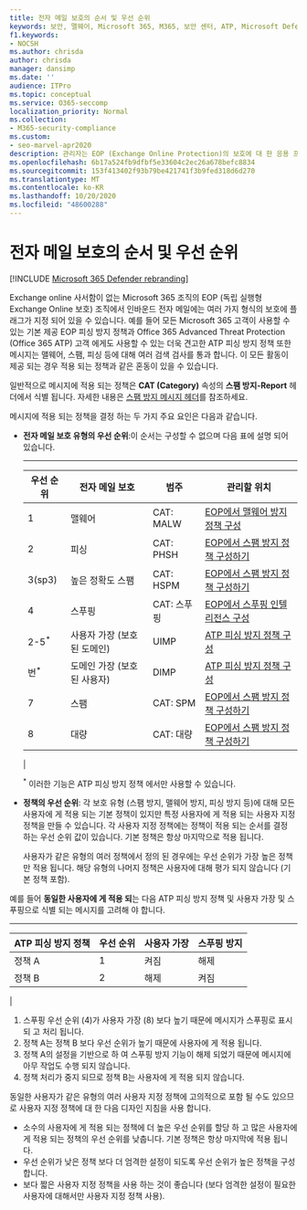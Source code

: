 ```yaml
---
title: 전자 메일 보호의 순서 및 우선 순위
keywords: 보안, 맬웨어, Microsoft 365, M365, 보안 센터, ATP, Microsoft Defender ATP, Office 365 ATP, Azure ATP
f1.keywords:
- NOCSH
ms.author: chrisda
author: chrisda
manager: dansimp
ms.date: ''
audience: ITPro
ms.topic: conceptual
ms.service: O365-seccomp
localization_priority: Normal
ms.collection:
- M365-security-compliance
ms.custom:
- seo-marvel-apr2020
description: 관리자는 EOP (Exchange Online Protection)의 보호에 대 한 응용 프로그램 순서와 보호 정책의 우선 순위 값이 적용 되는 정책을 결정 하는 방법에 대해 알아볼 수 있습니다.
ms.openlocfilehash: 6b17a524fb9dfbf5e33604c2ec26a678befc8834
ms.sourcegitcommit: 153f413402f93b79be421741f3b9fed318d6d270
ms.translationtype: MT
ms.contentlocale: ko-KR
ms.lasthandoff: 10/20/2020
ms.locfileid: "48600288"
---
```

# <a name="order-and-precedence-of-email-protection"></a>전자 메일 보호의 순서 및 우선 순위

[!INCLUDE [Microsoft 365 Defender rebranding](../includes/microsoft-defender-for-office.md)]


Exchange online 사서함이 없는 Microsoft 365 조직의 EOP (독립 실행형 Exchange Online 보호) 조직에서 인바운드 전자 메일에는 여러 가지 형식의 보호에 플래그가 지정 되어 있을 수 있습니다. 예를 들어 모든 Microsoft 365 고객이 사용할 수 있는 기본 제공 EOP 피싱 방지 정책과 Office 365 Advanced Threat Protection (Office 365 ATP) 고객 에게도 사용할 수 있는 더욱 견고한 ATP 피싱 방지 정책 또한 메시지는 맬웨어, 스팸, 피싱 등에 대해 여러 검색 검사를 통과 합니다. 이 모든 활동이 제공 되는 경우 적용 되는 정책과 같은 혼동이 있을 수 있습니다.

일반적으로 메시지에 적용 되는 정책은 **CAT (Category)** 속성의 **스팸 방지-Report** 헤더에서 식별 됩니다. 자세한 내용은 [스팸 방지 메시지 헤더](anti-spam-message-headers.md)를 참조하세요.

메시지에 적용 되는 정책을 결정 하는 두 가지 주요 요인은 다음과 같습니다.

- **전자 메일 보호 유형의 우선 순위**:이 순서는 구성할 수 없으며 다음 표에 설명 되어 있습니다.

  ****

  |우선 순위|전자 메일 보호|범주|관리할 위치|
  |---|---|---|---|
  |1 |맬웨어|CAT: MALW|[EOP에서 맬웨어 방지 정책 구성](configure-anti-malware-policies.md)|
  |2|피싱|CAT: PHSH|[EOP에서 스팸 방지 정책 구성하기](configure-your-spam-filter-policies.md)|
  |3(sp3)|높은 정확도 스팸|CAT: HSPM|[EOP에서 스팸 방지 정책 구성하기](configure-your-spam-filter-policies.md)|
  |4 |스푸핑|CAT: 스푸핑|[EOP에서 스푸핑 인텔리전스 구성](learn-about-spoof-intelligence.md)|
  |2-5<sup>\*</sup>|사용자 가장 (보호 된 도메인)|UIMP|[ATP 피싱 방지 정책 구성](configure-atp-anti-phishing-policies.md)|
  |번<sup>\*</sup>|도메인 가장 (보호 된 사용자)|DIMP|[ATP 피싱 방지 정책 구성](configure-atp-anti-phishing-policies.md)|
  |7 |스팸|CAT: SPM|[EOP에서 스팸 방지 정책 구성하기](configure-your-spam-filter-policies.md)|
  |8 |대량|CAT: 대량|[EOP에서 스팸 방지 정책 구성하기](configure-your-spam-filter-policies.md)|
  |

  <sup>\*</sup> 이러한 기능은 ATP 피싱 방지 정책 에서만 사용할 수 있습니다.

- **정책의 우선 순위**: 각 보호 유형 (스팸 방지, 맬웨어 방지, 피싱 방지 등)에 대해 모든 사용자에 게 적용 되는 기본 정책이 있지만 특정 사용자에 게 적용 되는 사용자 지정 정책을 만들 수 있습니다. 각 사용자 지정 정책에는 정책이 적용 되는 순서를 결정 하는 우선 순위 값이 있습니다. 기본 정책은 항상 마지막으로 적용 됩니다.

  사용자가 같은 유형의 여러 정책에서 정의 된 경우에는 우선 순위가 가장 높은 정책만 적용 됩니다. 해당 유형의 나머지 정책은 사용자에 대해 평가 되지 않습니다 (기본 정책 포함).

예를 들어 **동일한 사용자에 게 적용 되**는 다음 ATP 피싱 방지 정책 및 사용자 가장 및 스푸핑으로 식별 되는 메시지를 고려해 야 합니다.

  ****

  |ATP 피싱 방지 정책|우선 순위|사용자 가장|스푸핑 방지|
  |---|---|---|---|
  |정책 A|1 |켜짐|해제|
  |정책 B|2|해제|켜짐|
  |

1. 스푸핑 우선 순위 (4)가 사용자 가장 (8) 보다 높기 때문에 메시지가 스푸핑로 표시 되 고 처리 됩니다.
2. 정책 A는 정책 B 보다 우선 순위가 높기 때문에 사용자에 게 적용 됩니다.
3. 정책 A의 설정을 기반으로 하 여 스푸핑 방지 기능이 해제 되었기 때문에 메시지에 아무 작업도 수행 되지 않습니다.
4. 정책 처리가 중지 되므로 정책 B는 사용자에 게 적용 되지 않습니다.

동일한 사용자가 같은 유형의 여러 사용자 지정 정책에 고의적으로 포함 될 수도 있으므로 사용자 지정 정책에 대 한 다음 디자인 지침을 사용 합니다.

- 소수의 사용자에 게 적용 되는 정책에 더 높은 우선 순위를 할당 하 고 많은 사용자에 게 적용 되는 정책의 우선 순위를 낮춥니다. 기본 정책은 항상 마지막에 적용 됩니다.
- 우선 순위가 낮은 정책 보다 더 엄격한 설정이 되도록 우선 순위가 높은 정책을 구성 합니다.
- 보다 짧은 사용자 지정 정책을 사용 하는 것이 좋습니다 (보다 엄격한 설정이 필요한 사용자에 대해서만 사용자 지정 정책 사용).
